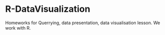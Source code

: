 # R-DataVisualization
Homeworks for  Querrying, data presentation, data visualisation lesson. We work with R.
